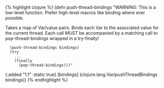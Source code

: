 {% highlight clojure %}
(defn push-thread-bindings
  "WARNING: This is a low-level function. Prefer high-level macros like
  binding where ever possible.

  Takes a map of Var/value pairs. Binds each Var to the associated value for
  the current thread. Each call *MUST* be accompanied by a matching call to
  pop-thread-bindings wrapped in a try-finally!
  
      (push-thread-bindings bindings)
      (try
        ...
        (finally
          (pop-thread-bindings)))"
  {:added "1.1"
   :static true} 
  [bindings]
  (clojure.lang.Var/pushThreadBindings bindings))
{% endhighlight %}
